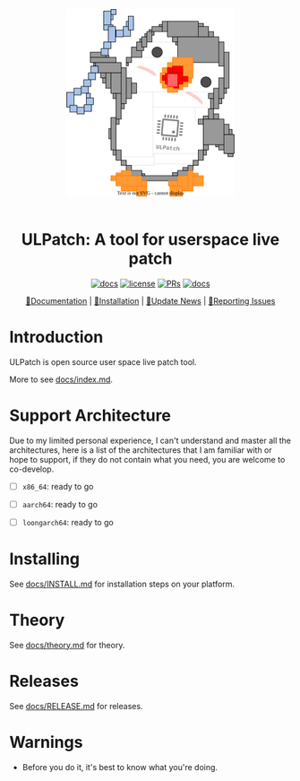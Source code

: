 <center><a href="docs/images/logo.drawio.svg"><img src="docs/images/logo.drawio.svg" border=0 width=300></a></center>
<br/>

<div align="center" markdown>

# ULPatch: A tool for userspace live patch

[![docs](https://github.com/Rtoax/ulpatch/actions/workflows/docs.yml/badge.svg)](https://rtoax.github.io/ulpatch/)
[![license](https://img.shields.io/github/license/Rtoax/ulpatch.svg)](https://github.com/Rtoax/ulpatch/blob/master/LICENSE)
[![PRs](https://img.shields.io/badge/PRs-welcome-pink.svg)](https://github.com/Rtoax/ulpatch/pulls)
[![docs](https://img.shields.io/badge/docs-latest-blue)](https://rtoax.github.io/ulpatch/)

[📝Documentation](https://rtoax.github.io/ulpatch/) |
[🚀Installation](https://rtoax.github.io/ulpatch/INSTALL/) |
[🎉Update News](https://rtoax.github.io/ulpatch/RELEASE/) |
[🐛Reporting Issues](https://github.com/Rtoax/ulpatch/issues/new/choose)

</div>


# Introduction

ULPatch is open source user space live patch tool.

More to see [docs/index.md](docs/index.md).


# Support Architecture

Due to my limited personal experience, I can't understand and master all the architectures, here is a list of the architectures that I am familiar with or hope to support, if they do not contain what you need, you are welcome to co-develop.

- [ ] `x86_64`: ready to go
- [ ] `aarch64`: ready to go
- [ ] `loongarch64`: ready to go


# Installing

See [docs/INSTALL.md](docs/INSTALL.md) for installation steps on your platform.


# Theory

See [docs/theory.md](docs/theory.md) for theory.


# Releases

See [docs/RELEASE.md](docs/RELEASE.md) for releases.


# Warnings

- Before you do it, it's best to know what you're doing.

